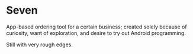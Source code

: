 # Seven
App-based ordering tool for a certain business;
created solely because of curiosity, want of exploration,
and desire to try out Android programming.

Still with very rough edges.
